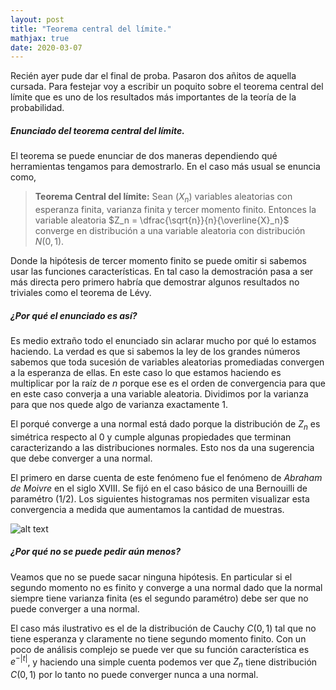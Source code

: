 ```yaml
---
layout: post
title: "Teorema central del límite."
mathjax: true
date: 2020-03-07
---
```



Recién ayer pude dar el final de proba. Pasaron dos añitos de aquella cursada. Para festejar voy a escribir un poquito sobre el teorema central del límite que es uno de los resultados más importantes de la teoría de la probabilidad.

##### Enunciado del teorema central del límite.

El teorema se puede enunciar de dos maneras dependiendo qué herramientas tengamos para demostrarlo. En el caso más usual se enuncia como,
> **Teorema Central del límite:** Sean $(X_n)$ variables aleatorias con esperanza finita, varianza finita y tercer momento finito. Entonces la variable aleatoria $Z_n = \dfrac{\sqrt{n}}{n}{\overline{X}_n}$ converge en distribución a una variable aleatoria con distribución $N(0,1)$.

Donde la hipótesis de tercer momento finito se puede omitir si sabemos usar las funciones características. En tal caso la demostración pasa a ser más directa pero primero habría que demostrar algunos resultados no triviales como el teorema de Lévy. 

##### ¿Por qué el enunciado es así?
Es medio extraño todo el enunciado sin aclarar mucho por qué lo estamos haciendo. La verdad es que si sabemos la ley de los grandes números sabemos que toda sucesión de variables aleatorias promediadas convergen a la esperanza de ellas. En este caso lo que estamos haciendo es multiplicar por la raíz de $n$ porque ese es el orden de convergencia para que en este caso converja a una variable aleatoria. Dividimos por la varianza para que nos quede algo de varianza exactamente $1$. 

El porqué converge a una normal está dado porque la distribución de $Z_n$ es simétrica respecto al $0$ y cumple algunas propiedades que terminan caracterizando a las distribuciones normales. Esto nos da una sugerencia que debe converger a una normal.

El primero en darse cuenta de este fenómeno fue el fenómeno de _Abraham de Moivre_ en el siglo XVIII. Se fijó en el caso básico de una Bernouilli de paramétro $(1/2)$. Los siguientes histogramas nos permiten visualizar esta convergencia a medida que aumentamos la cantidad de muestras.

![alt text](https://i.stack.imgur.com/wPGzI.png "Logo Title Text 1")

##### ¿Por qué no se puede pedir aún menos?
Veamos que no se puede sacar ninguna hipótesis. En particular si el segundo momento no es finito y converge a una normal dado que la normal siempre tiene varianza finita (es el segundo paramétro) debe ser que no puede converger a una normal.

El caso más ilustrativo es el de la distribución de Cauchy $C(0,1)$ tal que no tiene esperanza y claramente no tiene segundo momento finito. Con un poco de análisis complejo se puede ver que su función característica es $e^{-|t|}$, y haciendo una simple cuenta podemos ver que $Z_n$ tiene distribución $C(0,1)$ por lo tanto no puede converger nunca a una normal.
